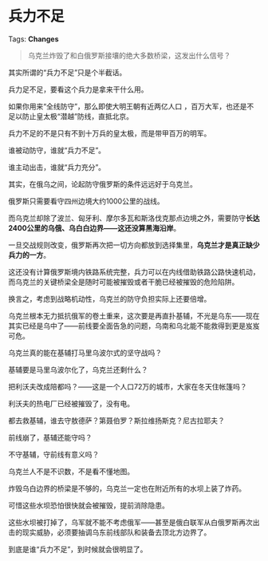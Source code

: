 # 兵力不足

Tags: **Changes**

> 乌克兰炸毁了和白俄罗斯接壤的绝大多数桥梁，这发出什么信号？



其实所谓的“兵力不足”只是个半截话。

兵力足不足，要看这个兵力是拿来干什么用。

如果你用来“全线防守”，那么即使大明王朝有近两亿人口 ，百万大军，也还是不足以防止皇太极“潜越”防线，直抵北京。

兵力不足的不是只有不到十万兵的皇太极，而是带甲百万的明军。

  


谁被动防守，谁就“兵力不足”。

谁主动出击，谁就“兵力充分”。

  


其实，在俄乌之间，论起防守俄罗斯的条件远远好于乌克兰。

俄罗斯只需要看守四州边境大约1000公里的战线。

而乌克兰却除了波兰、匈牙利、摩尔多瓦和斯洛伐克那点边境之外，需要防守**长达2400公里的乌俄、乌白白边界——这还没算黑海沿岸**。

一旦交战规则改变，俄罗斯再次把一切方向都放到选择集里，**乌克兰才是真正缺少兵力的一方**。

这还没有计算俄罗斯境内铁路系统完整，兵力可以在内线借助铁路公路快速机动，而乌克兰的关键桥梁全是随时可能被摧毁或者干脆已经被摧毁的危险陷阱。

换言之，考虑到战略机动性，乌克兰的防守负担实际上还要倍增。

乌克兰根本无力抵抗俄军的卷土重来，这次要是再直扑基辅，不光是乌东——现在其实已经是乌中了——前线要全面告急的问题，乌南和乌北能不能救得到更是岌岌可危。

乌克兰真的能在基辅打马里乌波尔式的坚守战吗？

基辅要是马里乌波尔化了，乌克兰还剩什么？

把利沃夫改成陪都吗？——这是一个人口72万的城市，大家在冬天住帐篷吗？

利沃夫的热电厂已经被摧毁了，没有电。

都去救基辅，谁去守敖德萨？第聂伯罗？斯拉维扬斯克？尼古拉耶夫？

前线崩了，基辅还能守吗？

不守基辅，守前线有意义吗？

乌克兰人不是不识数，不是看不懂地图。

炸毁乌白边界的桥梁是不够的，乌克兰一定也在附近所有的水坝上装了炸药。

可惜这些水坝恐怕很快就会被摧毁，提前消除隐患。

这些水坝被打掉了，乌军就不能不考虑俄军——甚至是俄白联军从白俄罗斯再次出击的现实威胁，必须要抽调乌东前线部队和装备去顶北方边界了。

到底是谁“兵力不足”，到时候就会很明显了。



